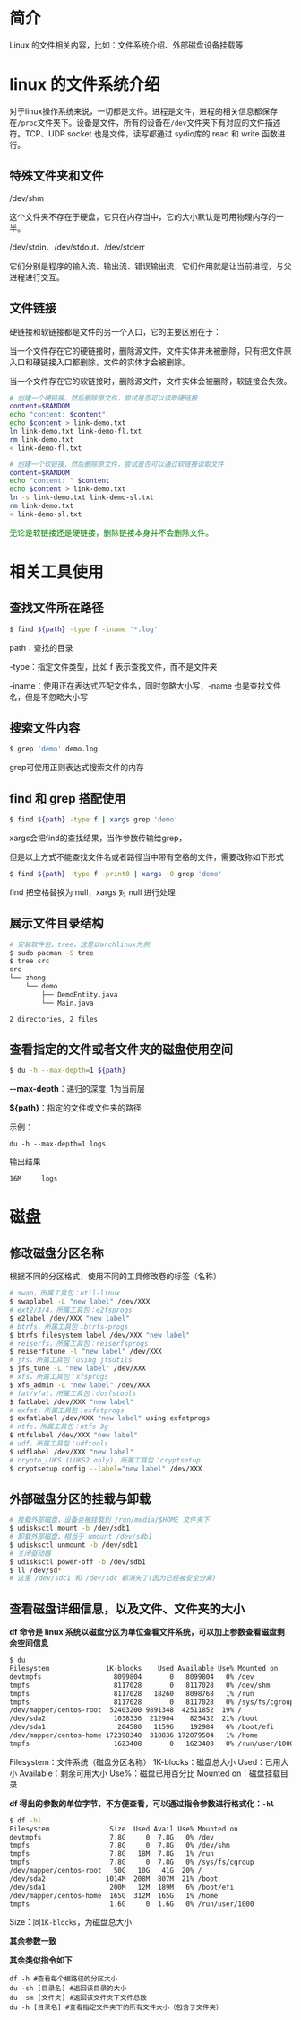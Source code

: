 # 简介

Linux 的文件相关内容，比如：文件系统介绍、外部磁盘设备挂载等

# linux 的文件系统介绍

对于linux操作系统来说，一切都是文件。进程是文件，进程的相关信息都保存在`/proc`文件夹下。设备是文件，所有的设备在`/dev`文件夹下有对应的文件描述符。TCP、UDP socket 也是文件，读写都通过 sydio库的 read 和 write 函数进行。

## 特殊文件夹和文件

/dev/shm

这个文件夹不存在于硬盘，它只在内存当中，它的大小默认是可用物理内存的一半。

/dev/stdin、/dev/stdout、/dev/stderr

它们分别是程序的输入流、输出流、错误输出流，它们作用就是让当前进程，与父进程进行交互。

## 文件链接

硬链接和软链接都是文件的另一个入口，它的主要区别在于：

当一个文件存在它的硬链接时，删除源文件，文件实体并未被删除，只有把文件原入口和硬链接入口都删除，文件的实体才会被删除。

当一个文件存在它的软链接时，删除源文件，文件实体会被删除，软链接会失效。

```bash
# 创建一个硬链接，然后删除原文件，尝试是否可以读取硬链接
content=$RANDOM
echo "content: $content"
echo $content > link-demo.txt
ln link-demo.txt link-demo-fl.txt
rm link-demo.txt
< link-demo-fl.txt

# 创建一个软链接，然后删除原文件，尝试是否可以通过软链接读取文件
content=$RANDOM
echo "content: " $content
echo $content > link-demo.txt
ln -s link-demo.txt link-demo-sl.txt
rm link-demo.txt
< link-demo-sl.txt
```

<font color="green">无论是软链接还是硬链接，删除链接本身并不会删除文件。</font>

# 相关工具使用

## 查找文件所在路径

```bash
$ find ${path} -type f -iname '*.log'
```

path：查找的目录

-type：指定文件类型，比如 f 表示查找文件，而不是文件夹

-iname：使用正在表达式匹配文件名，同时忽略大小写，-name 也是查找文件名，但是不忽略大小写

## 搜索文件内容

```bash
$ grep 'demo' demo.log
```

grep可使用正则表达式搜索文件的内存

## find 和 grep 搭配使用

```bash
$ find ${path} -type f | xargs grep 'demo'
```

xargs会把find的查找结果，当作参数传输给grep，

但是以上方式不能查找文件名或者路径当中带有空格的文件，需要改称如下形式

```bash
$ find ${path} -type f -print0 | xargs -0 grep 'demo'
```

find 把空格替换为 null，xargs 对 null 进行处理

## 展示文件目录结构

```bash
# 安装软件包，tree，这里以archlinux为例
$ sudo pacman -S tree
$ tree src
src
└── zhong
    └── demo
        ├── DemoEntity.java
        └── Main.java

2 directories, 2 files
```

## 查看指定的文件或者文件夹的磁盘使用空间

```bash
$ du -h --max-depth=1 ${path}
```

**--max-depth**：递归的深度, 1为当前层

**${path}**：指定的文件或文件夹的路径

示例：

```shell
du -h --max-depth=1 logs
```

输出结果

```shell
16M     logs
```

# 磁盘

## 修改磁盘分区名称

根据不同的分区格式，使用不同的工具修改卷的标签（名称）

```bash
# swap，所属工具包：util-linux
$ swaplabel -L "new label" /dev/XXX
# ext2/3/4，所属工具包：e2fsprogs
$ e2label /dev/XXX "new label"
# btrfs，所属工具包：btrfs-progs
$ btrfs filesystem label /dev/XXX "new label"
# reiserfs，所属工具包：reiserfsprogs
$ reiserfstune -l "new label" /dev/XXX
# jfs，所属工具包：using jfsutils
$ jfs_tune -L "new label" /dev/XXX
# xfs，所属工具包：xfsprogs
$ xfs_admin -L "new label" /dev/XXX
# fat/vfat，所属工具包：dosfstools
$ fatlabel /dev/XXX "new label" 
# exfat，所属工具包：exfatprogs
$ exfatlabel /dev/XXX "new label" using exfatprogs
# ntfs，所属工具包：ntfs-3g
$ ntfslabel /dev/XXX "new label"
# udf，所属工具包：udftools
$ udflabel /dev/XXX "new label"
# crypto_LUKS (LUKS2 only)，所属工具包：cryptsetup
$ cryptsetup config --label="new label" /dev/XXX
```

## 外部磁盘分区的挂载与卸载

```bash
# 挂载外部磁盘，设备会被挂载到 /run/media/$HOME 文件夹下
$ udisksctl mount -b /dev/sdb1
# 卸载外部磁盘，相当于 umount /dev/sdb1
$ udisksctl unmount -b /dev/sdb1
# 关闭驱动器
$ udisksctl power-off -b /dev/sdb1
$ ll /dev/sd*
# 这里 /dev/sdc1 和 /dev/sdc 都消失了(因为已经被安全分离)
```

## 查看磁盘详细信息，以及文件、文件夹的大小

**df 命令是 linux 系统以磁盘分区为单位查看文件系统，可以加上参数查看磁盘剩余空间信息**

```bash
$ du
Filesystem              1K-blocks    Used Available Use% Mounted on
devtmpfs                  8099804       0   8099804   0% /dev
tmpfs                     8117028       0   8117028   0% /dev/shm
tmpfs                     8117028   18260   8098768   1% /run
tmpfs                     8117028       0   8117028   0% /sys/fs/cgroup
/dev/mapper/centos-root  52403200 9891348  42511852  19% /
/dev/sda2                 1038336  212904    825432  21% /boot
/dev/sda1                  204580   11596    192984   6% /boot/efi
/dev/mapper/centos-home 172398340  318836 172079504   1% /home
tmpfs                     1623408       0   1623408   0% /run/user/1000
```

Filesystem：文件系统（磁盘分区名称）
1K-blocks：磁盘总大小
Used：已用大小
Available：剩余可用大小
Use%：磁盘已用百分比
Mounted on：磁盘挂载目录

**df 得出的参数的单位字节，不方便查看，可以通过指令参数进行格式化：`-hl`**

```bash
$ df -hl
Filesystem               Size  Used Avail Use% Mounted on
devtmpfs                 7.8G     0  7.8G   0% /dev
tmpfs                    7.8G     0  7.8G   0% /dev/shm
tmpfs                    7.8G   18M  7.8G   1% /run
tmpfs                    7.8G     0  7.8G   0% /sys/fs/cgroup
/dev/mapper/centos-root   50G   10G   41G  20% /
/dev/sda2               1014M  208M  807M  21% /boot
/dev/sda1                200M   12M  189M   6% /boot/efi
/dev/mapper/centos-home  165G  312M  165G   1% /home
tmpfs                    1.6G     0  1.6G   0% /run/user/1000
```

Size：同`1K-blocks`，为磁盘总大小

**其余参数一致**

**其余类似指令如下**

```shell
df -h #查看每个根路径的分区大小
du -sh [目录名] #返回该目录的大小
du -sm [文件夹] #返回该文件夹下文件总数
du -h [目录名] #查看指定文件夹下的所有文件大小（包含子文件夹）
```
